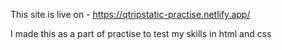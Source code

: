 This site is live on - 
https://qtripstatic-practise.netlify.app/

I made this as a part of practise to test my skills in html and css
